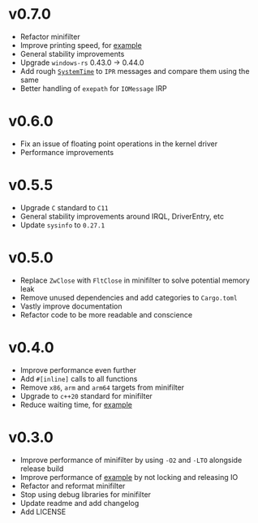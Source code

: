 # v0.7.0

- Refactor minifilter
- Improve printing speed, for [example](src/bin/minifilter.rs)
- General stability improvements
- Upgrade `windows-rs` 0.43.0 -> 0.44.0
- Add rough [`SystemTime`](https://doc.rust-lang.org/std/time/struct.SystemTime.html) to `IPR` messages and compare them
  using the same
- Better handling of `exepath` for `IOMessage` IRP

# v0.6.0

- Fix an issue of floating point operations in the kernel driver
- Performance improvements

# v0.5.5

- Upgrade `C` standard to `C11`
- General stability improvements around IRQL, DriverEntry, etc
- Update `sysinfo` to `0.27.1`

# v0.5.0

- Replace `ZwClose` with `FltClose` in minifilter to solve potential memory leak
- Remove unused dependencies and add categories to `Cargo.toml`
- Vastly improve documentation
- Refactor code to be more readable and conscience

# v0.4.0

- Improve performance even further
- Add `#[inline]` calls to all functions
- Remove `x86`, `arm` and `arm64` targets from minifilter
- Upgrade to `c++20` standard for minifilter
- Reduce waiting time, for [example](src/bin/minifilter.rs)

# v0.3.0

- Improve performance of minifilter by using `-O2` and `-LTO` alongside release build
- Improve performance of [example](src/bin/minifilter.rs) by not locking and releasing IO
- Refactor and reformat minifilter
- Stop using debug libraries for minifilter
- Update readme and add changelog
- Add LICENSE